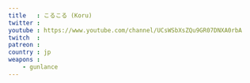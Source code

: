 ```yaml
---
title   : こるこる (Koru)
twitter :
youtube : https://www.youtube.com/channel/UCsWSbXsZQu9GR07DNXA0rbA
twitch  :
patreon :
country : jp
weapons :
    - gunlance
---
```

